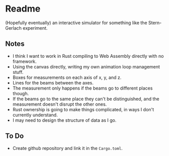 # Readme

(Hopefully eventually) an interactive simulator for something like the Stern-Gerlach experiment.

## Notes

- I think I want to work in Rust compiling to Web Assembly directly with no framework.
- Using the canvas directly, writing my own animation loop management stuff.
- Boxes for measurements on each axis of x, y, and z.
- Lines for the beams between the axes.
- The measurement only happens if the beams go to different places though.
- If the beams go to the same place they can't be distinguished, and the measurement doesn't disrupt the other ones.
- Rust ownership is going to make things complicated, in ways I don't currently understand.
- I may need to design the structure of data as I go.

## To Do

- Create github repository and link it in the `Cargo.toml`.